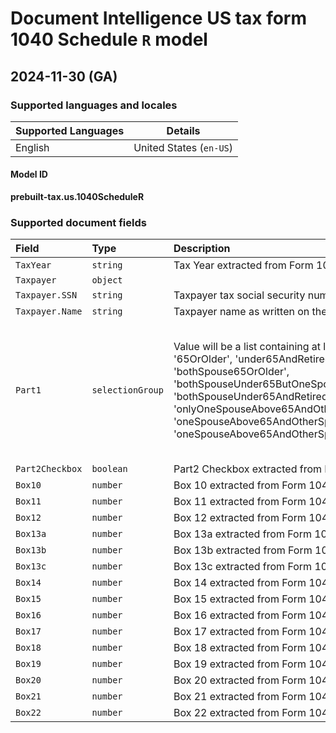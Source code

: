# Document Intelligence US tax form 1040 Schedule `R` model

## 2024-11-30 (GA)

### Supported languages and locales

| Supported Languages | Details |
|:--------------------|:-------:|
|English|United States (`en-US`)|

#### Model ID

**prebuilt-tax.us.1040ScheduleR**

### Supported document fields

| Field | Type | Description | Example |
|:------|:-----|:------------|:--------|
|`TaxYear`|`string`|Tax Year extracted from Form 1040-ScheduleR.|2022|
|`Taxpayer`|`object`|||
|`Taxpayer.SSN`|`string`|Taxpayer tax social security number.|123-45-6789|
|`Taxpayer.Name`|`string`|Taxpayer name as written on the form.|Smith|
|`Part1`|`selectionGroup`|Value will be a list containing at least one of the following: '65OrOlder', 'under65AndRetiredOnDisability', 'bothSpouse65OrOlder', 'bothSpouseUnder65ButOneSpouseRetiredOnDisability', 'bothSpouseUnder65AndRetiredOnDisability', 'onlyOneSpouseAbove65AndOtherSpouseRetiredOnDisability', 'oneSpouseAbove65AndOtherSpouseRetiredOnDisability', 'oneSpouseAbove65AndOtherSpouseNotRetiredOnDisability'.|65OrOlder :unselected: under65AndRetiredOnDisability :unselected: bothSpouse65OrOlder :unselected: bothSpouseUnder65ButOneSpouseRetiredOnDisability :unselected: bothSpouseUnder65AndRetiredOnDisability :unselected: onlyOneSpouseAbove65AndOtherSpouseRetiredOnDisability :unselected: oneSpouseAbove65AndOtherSpouseRetiredOnDisability :unselected: oneSpouseAbove65AndOtherSpouseNotRetiredOnDisability :unselected:|
|`Part2Checkbox`|`boolean`|Part2 Checkbox extracted from Form 1040-ScheduleR.|:selected:|
|`Box10`|`number`|Box 10 extracted from Form 1040-ScheduleR.|123456|
|`Box11`|`number`|Box 11 extracted from Form 1040-ScheduleR.|123456|
|`Box12`|`number`|Box 12 extracted from Form 1040-ScheduleR.|123456|
|`Box13a`|`number`|Box 13a extracted from Form 1040-ScheduleR.|123456|
|`Box13b`|`number`|Box 13b extracted from Form 1040-ScheduleR.|123456|
|`Box13c`|`number`|Box 13c extracted from Form 1040-ScheduleR.|123456|
|`Box14`|`number`|Box 14 extracted from Form 1040-ScheduleR.|123456|
|`Box15`|`number`|Box 15 extracted from Form 1040-ScheduleR.|123456|
|`Box16`|`number`|Box 16 extracted from Form 1040-ScheduleR.|123456|
|`Box17`|`number`|Box 17 extracted from Form 1040-ScheduleR.|123456|
|`Box18`|`number`|Box 18 extracted from Form 1040-ScheduleR.|123456|
|`Box19`|`number`|Box 19 extracted from Form 1040-ScheduleR.|123456|
|`Box20`|`number`|Box 20 extracted from Form 1040-ScheduleR.|123456|
|`Box21`|`number`|Box 21 extracted from Form 1040-ScheduleR.|123456|
|`Box22`|`number`|Box 22 extracted from Form 1040-ScheduleR.|123456|